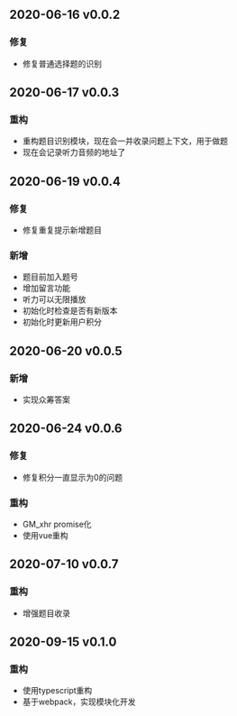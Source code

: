 ## 2020-06-16 v0.0.2

### 修复

- 修复普通选择题的识别

## 2020-06-17 v0.0.3

### 重构

- 重构题目识别模块，现在会一并收录问题上下文，用于做题
- 现在会记录听力音频的地址了

## 2020-06-19 v0.0.4

### 修复

- 修复重复提示新增题目

### 新增

- 题目前加入题号
- 增加留言功能
- 听力可以无限播放
- 初始化时检查是否有新版本
- 初始化时更新用户积分

## 2020-06-20 v0.0.5

### 新增

- 实现众筹答案

## 2020-06-24 v0.0.6

### 修复

- 修复积分一直显示为0的问题

### 重构

- GM_xhr promise化
- 使用vue重构

## 2020-07-10 v0.0.7

### 重构

- 增强题目收录

## 2020-09-15 v0.1.0

### 重构

- 使用typescript重构
- 基于webpack，实现模块化开发

